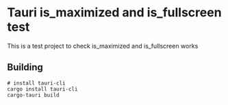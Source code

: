 # Tauri is_maximized and is_fullscreen test

This is a test project to check is_maximized and is_fullscreen works

## Building

```shell
# install tauri-cli
cargo install tauri-cli
cargo-tauri build
```
